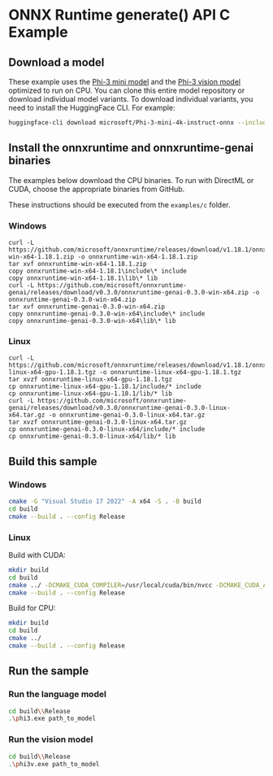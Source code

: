 # ONNX Runtime generate() API C Example

## Download a model

These example uses the [Phi-3 mini model](https://huggingface.co/microsoft/Phi-3-mini-4k-instruct) and the [Phi-3 vision model](https://huggingface.co/microsoft/Phi-3-mini-4k-instruct) optimized to run on CPU. You can clone this entire model repository or download individual model variants. To download individual variants, you need to install the HuggingFace CLI. For example:

```bash
huggingface-cli download microsoft/Phi-3-mini-4k-instruct-onnx --include cpu_and_mobile/cpu-int4-rtn-block-32-acc-level-4/* --local-dir .
```

## Install the onnxruntime and onnxruntime-genai binaries

The examples below download the CPU binaries. To run with DirectML or CUDA, choose the appropriate binaries from GitHub.

These instructions should be executed from the `examples/c` folder.

### Windows

```
curl -L https://github.com/microsoft/onnxruntime/releases/download/v1.18.1/onnxruntime-win-x64-1.18.1.zip -o onnxruntime-win-x64-1.18.1.zip
tar xvf onnxruntime-win-x64-1.18.1.zip
copy onnxruntime-win-x64-1.18.1\include\* include
copy onnxruntime-win-x64-1.18.1\lib\* lib
curl -L https://github.com/microsoft/onnxruntime-genai/releases/download/v0.3.0/onnxruntime-genai-0.3.0-win-x64.zip -o onnxruntime-genai-0.3.0-win-x64.zip
tar xvf onnxruntime-genai-0.3.0-win-x64.zip
copy onnxruntime-genai-0.3.0-win-x64\include\* include
copy onnxruntime-genai-0.3.0-win-x64\lib\* lib
``` 

### Linux

```
curl -L https://github.com/microsoft/onnxruntime/releases/download/v1.18.1/onnxruntime-linux-x64-gpu-1.18.1.tgz -o onnxruntime-linux-x64-gpu-1.18.1.tgz
tar xvzf onnxruntime-linux-x64-gpu-1.18.1.tgz
cp onnxruntime-linux-x64-gpu-1.18.1/include/* include
cp onnxruntime-linux-x64-gpu-1.18.1/lib/* lib
curl -L https://github.com/microsoft/onnxruntime-genai/releases/download/v0.3.0/onnxruntime-genai-0.3.0-linux-x64.tar.gz -o onnxruntime-genai-0.3.0-linux-x64.tar.gz
tar xvzf onnxruntime-genai-0.3.0-linux-x64.tar.gz
cp onnxruntime-genai-0.3.0-linux-x64/include/* include
cp onnxruntime-genai-0.3.0-linux-x64/lib/* lib
```

## Build this sample

### Windows

```bash
cmake -G "Visual Studio 17 2022" -A x64 -S . -B build
cd build
cmake --build . --config Release
```

### Linux

Build with CUDA:

```bash
mkdir build
cd build
cmake ../ -DCMAKE_CUDA_COMPILER=/usr/local/cuda/bin/nvcc -DCMAKE_CUDA_ARCHITECTURES=80 -DUSE_CUDA=ON
cmake --build . --config Release
```

Build for CPU:

```bash
mkdir build
cd build
cmake ../
cmake --build . --config Release
```

## Run the sample

### Run the language model

```bash
cd build\\Release
.\phi3.exe path_to_model
```

### Run the vision model

```bash
cd build\\Release
.\phi3v.exe path_to_model
```

